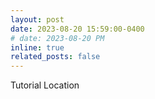 ```yaml
---
layout: post
date: 2023-08-20 15:59:00-0400
# date: 2023-08-20 PM
inline: true
related_posts: false
---
```


Tutorial Location
